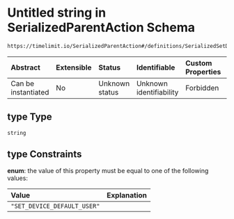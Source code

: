 # Untitled string in SerializedParentAction Schema

```txt
https://timelimit.io/SerializedParentAction#/definitions/SerializedSetDeviceDefaultUserAction/properties/type
```



| Abstract            | Extensible | Status         | Identifiable            | Custom Properties | Additional Properties | Access Restrictions | Defined In                                                                                        |
| :------------------ | :--------- | :------------- | :---------------------- | :---------------- | :-------------------- | :------------------ | :------------------------------------------------------------------------------------------------ |
| Can be instantiated | No         | Unknown status | Unknown identifiability | Forbidden         | Allowed               | none                | [SerializedParentAction.schema.json\*](SerializedParentAction.schema.json "open original schema") |

## type Type

`string`

## type Constraints

**enum**: the value of this property must be equal to one of the following values:

| Value                       | Explanation |
| :-------------------------- | :---------- |
| `"SET_DEVICE_DEFAULT_USER"` |             |
